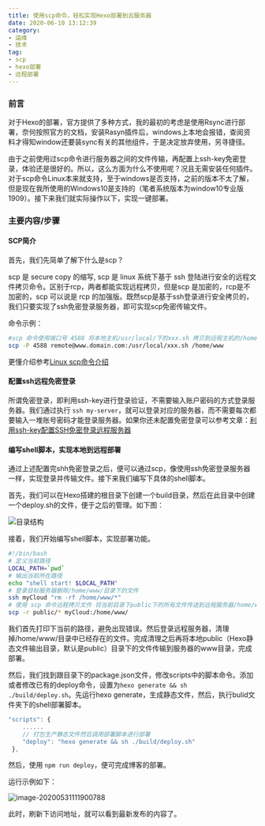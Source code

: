 ```yaml
---
title: 使用scp命令，轻松实现Hexo部署到云服务器
date: 2020-06-10 13:12:39
category:
- 运维
- 技术
tag:
- scp
- hexo部署
- 远程部署
---
```



### 前言

对于Hexo的部署，官方提供了多种方式，我的最初的考虑是使用Rsync进行部署，奈何按照官方的文档，安装Rasyn插件后，windows上本地会报错，查阅资料才得知window还要装sync有关的其他组件，于是决定放弃使用，另寻捷径。
<!-- more -->
由于之前使用过scp命令进行服务器之间的文件传输，再配置上ssh-key免密登录，体验还是很好的。所以，这么方面为什么不使用呢？况且无需安装任何插件。对于scp命令Linux本来就支持，至于windows是否支持，之前的版本不太了解，但是现在我所使用的Windows10是支持的（笔者系统版本为window10专业版1909）。接下来我们就实际操作以下，实现一键部署。

### 主要内容/步骤

#### SCP简介

首先，我们先简单了解下什么是scp？

scp 是 secure copy 的缩写, scp 是 linux 系统下基于 ssh 登陆进行安全的远程文件拷贝命令。区别于rcp，两者都能实现远程拷贝，但是scp 是加密的，rcp是不加密的，scp 可以说是 rcp 的加强版。既然scp是基于ssh登录进行安全拷贝的，我们只要实现了ssh免密登录服务器，即可实现scp免密传输文件。

命令示例：

```bash
#scp 命令使用端口号 4588 将本地主机/usr/local/下的xxx.sh 拷贝到远程主机的/home/www目录下
scp -P 4588 remote@www.domain.com:/usr/local/xxx.sh /home/www
```

更懂介绍参考[Linux scp命令介绍](https://www.runoob.com/linux/linux-comm-scp.html)

#### 配置ssh远程免密登录

所谓免密登录，即利用ssh-key进行登录验证，不需要输入账户密码的方式登录服务器。我们通过执行 `ssh my-server`，就可以登录对应的服务器，而不需要每次都要输入一堆账号密码才能登录服务器。如果你还未配置免密登录可以参考文章：[利用ssh-key配置SSH免密登录远程服务器](/2020/05/利用ssh-key配置SSH免密登录远程服务器.html)

#### 编写shell脚本，实现本地到远程部署

通过上述配置完shh免密登录之后，便可以通过scp，像使用ssh免密登录服务器一样，实现登录并传输文件。接下来我们编写下具体的shell脚本。

首先，我们可以在Hexo搭建的根目录下创建一个build目录，然后在此目录中创建一个deploy.sh的文件，便于之后的管理。如下图：

![目录结构](http://qncdn.yunishare.cn/image-20200531105834975.png@water)

接着，我们开始编写shell脚本，实现部署功能。

```bash
#!/bin/bash
# 定义当前路径
LOCAL_PATH=`pwd`
# 输出当前所在路径
echo "shell start! $LOCAL_PATH"
# 登录目标服务器删除/home/www/目录下的文件
ssh myCloud "rm -rf /home/www/*"
# 使用 scp 命令远程拷贝文件 将当前目录下public下的所有文件传送到远程服务器/home/www目录
scp -r public/* myCloud:/home/www/
```

我们首先打印下当前的路径，避免出现错误。然后登录远程服务器，清理掉/home/www/目录中已经存在的文件。完成清理之后再将本地public（Hexo静态文件输出目录，默认是public）目录下的文件传输到服务器的www目录，完成部署。

然后，我们找到跟目录下的package.json文件，修改scripts中的脚本命令。添加或者修改已有的deploy命令，设置为`hexo generate && sh ./build/deploy.sh`。先运行hexo generate，生成静态文件，然后，执行bulid文件夹下的shell部署脚本。

```javascript
"scripts": {
    ......
    // 打包生产静态文件然后调用部署脚本进行部署
    "deploy": "hexo generate && sh ./build/deploy.sh"
 },
```

然后，使用 `npm run deploy`，便可完成博客的部署。

运行示例如下：

![image-20200531111900788](http://qncdn.yunishare.cn/image-20200531111900788.png@water)

此时，刷新下访问地址，就可以看到最新发布的内容了。